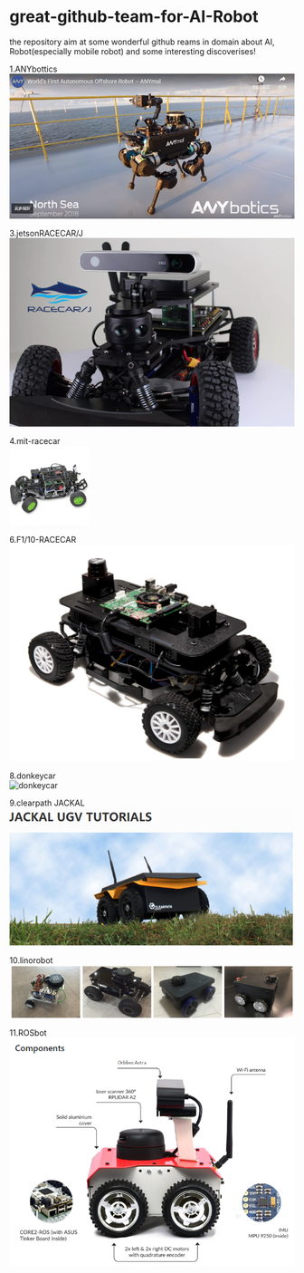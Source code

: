 # great-github-team-for-AI-Robot
the repository aim at some wonderful github reams in domain about AI, Robot(especially mobile robot) and some interesting discoverises!

1.ANYbottics
![ANYbotics](https://github.com/Zippen-Huang/great-github-team-for-AI-Robot/blob/master/ANYbotics.png)  

3.jetsonRACECAR/J  
![jetsonRACECAR/J](https://github.com/Zippen-Huang/great-github-team-for-AI-Robot/blob/master/RACECAR.png)  

4.mit-racecar  
![mit-racecar](https://github.com/Zippen-Huang/great-github-team-for-AI-Robot/blob/master/mit-racecar.png)  

6.F1/10-RACECAR 
![F1/10-RACECAR ](https://github.com/Zippen-Huang/great-github-team-for-AI-Robot/blob/master/F1-10-RACECAR.png)  

8.donkeycar  
![donkeycar ](https://github.com/Zippen-Huang/donkeycar/blob/master/docs/assets/build_hardware/donkey2.PNG)  

9.clearpath JACKAL  
![clearpath JACKAL ](https://github.com/Zippen-Huang/great-github-team-for-AI-Robot/blob/master/JACKAL%20UGV.png)

10.linorobot       
![linorobot](https://github.com/Zippen-Huang/great-github-team-for-AI-Robot/blob/master/linorobot.png)

11.ROSbot          
![ROSbot](https://github.com/Zippen-Huang/great-github-team-for-AI-Robot/blob/master/ROSbot.png)


